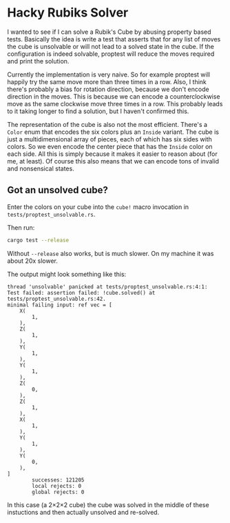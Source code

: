 # Hacky Rubiks Solver

I wanted to see if I can solve a Rubik's Cube by abusing property based tests. Basically the idea is
write a test that asserts that for any list of moves the cube is unsolvable or will not lead to a
solved state in the cube. If the configuration is indeed solvable, proptest will reduce the moves
required and print the solution.

Currently the implementation is very naive. So for example proptest will happily try the same move
more than three times in a row. Also, I think there's probably a bias for rotation direction,
because we don't encode direction in the moves. This is because we can encode a counterclockwise
move as the same clockwise move three times in a row. This probably leads to it taking longer to
find a solution, but I haven't confirmed this.

The representation of the cube is also not the most efficient. There's a `Color` enum that encodes
the six colors plus an `Inside` variant. The cube is just a multidimensional array of pieces, each
of which has six sides with colors. So we even encode the center piece that has the `Inside` color
on each side. All this is simply because it makes it easier to reason about (for me, at least). Of
course this also means that we can encode tons of invalid and nonsensical states.

## Got an unsolved cube?

Enter the colors on your cube into the `cube!` macro invocation in `tests/proptest_unsolvable.rs`.

Then run:

```sh
cargo test --release
```

Without `--release` also works, but is much slower. On my machine it was about 20x slower.

The output might look something like this:

```
thread 'unsolvable' panicked at tests/proptest_unsolvable.rs:4:1:
Test failed: assertion failed: !cube.solved() at tests/proptest_unsolvable.rs:42.
minimal failing input: ref vec = [
    X(
        1,
    ),
    Z(
        1,
    ),
    Y(
        1,
    ),
    Y(
        1,
    ),
    Z(
        0,
    ),
    Z(
        1,
    ),
    X(
        1,
    ),
    Y(
        1,
    ),
    Y(
        0,
    ),
]
        successes: 121205
        local rejects: 0
        global rejects: 0
```

In this case (a 2×2×2 cube) the cube was solved in the middle of these instuctions and then actually
unsolved and re-solved.
